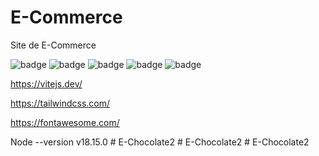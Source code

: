 # E-Commerce
Site de E-Commerce

![badge](https://img.shields.io/badge/Made%20for-VSCode-1f425f.svg)
![badge](https://img.shields.io/badge/HTML5-E34F26?style=for-the-badge&logo=html5&logoColor=white)
![badge](https://img.shields.io/badge/CSS3-1572B6?style=for-the-badge&logo=css3&logoColor=white)
![badge](https://img.shields.io/badge/JavaScript-323330?style=for-the-badge&logo=javascript&logoColor=F7DF1E)
![badge](https://img.shields.io/badge/Node.js-43853D?style=for-the-badge&logo=node.js&logoColor=white)

https://vitejs.dev/

https://tailwindcss.com/

https://fontawesome.com/

Node --version v18.15.0
#   E - C h o c o l a t e 2  
 #   E - C h o c o l a t e 2  
 #   E - C h o c o l a t e 2  
 